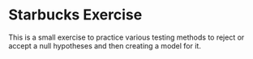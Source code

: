 # Starbucks Exercise

This is a small exercise to practice various testing methods to reject or accept a null hypotheses and then creating a model for it.
